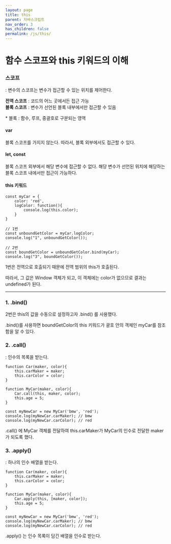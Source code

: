 ```yaml
---
layout: page
title: this
parent: 자바스크립트
nav_order: 3
has_children: false
permalink: /js/this/
---
```


# **함수 스코프와 this 키워드의 이해**

### **스코프**

: 변수의 스코프는 변수가 접근할 수 있는 위치를 제어한다.


**전역 스코프** : 코드의 어느 곳에서든 접근 가능  
**블록 스코프** : 변수가 선언된 블록 내부에서만 접근할 수 있음

\* 블록 : 함수, 루프, 중괄호로 구분되는 영역

#### **var**

블록 스코프를 가지지 않는다. 따라서, 블록 외부에서도 접근할 수 있다.

#### **let, const**

블록 스코프 외부에서 해당 변수에 접근할 수 없다. 해당 변수가 선언된 위치에 해당하는 블록 스코프 내에서만 접근이 가능하다.

#### **this 키워드**

```
const myCar = {
    color: 'red',
    logColor: function(){
        console.log(this.color);
    }
}

// 1번
const unboundGetColor = myCar.logColor;
console.log("1", unboundGetColor());

// 2번
const boundGetColor = unboundGetColor.bind(myCar);
console.log("3", boundGetColor());
```

1번은 전역으로 호출되기 때문에 전역 범위의 this가 호출된다.

따라서, 그 값은 Window 객체가 되고, 이 객체에는 color가 없으므로 결과는 undefined가 된다.

---

### **1\. .bind()**

2번은 this의 값을 수동으로 설정하고자 .bind() 를 사용했다.

.bind()를 사용하면 boundGetColor의 this 키워드가 괄호 안의 객체인 myCar를 참조함을 알 수 있다.

### **2\. .call()**

: 인수의 목록을 받는다.

```
function Car(maker, color){
    this.carMaker = maker;
    this.carColor = color;
}

function MyCar(maker, color){
    Car.call(this, maker, color);
    this.age = 5;
}

const myNewCar = new MyCar('bmw', 'red');
console.log(myNewCar.carMaker); // bmw
console.log(myNewCar.carColor); // red
```

.call() 에 MyCar 객체를 전달하여 this.carMaker가 MyCar의 인수로 전달한 maker가 되도록 했다.

### **3\. .apply()**

: 하나의 인수 배열을 받는다.

```
function Car(maker, color){
    this.carMaker = maker;
    this.carColor = color;
}

function MyCar(maker, color){
    Car.apply(this, [maker, color]);
    this.age = 5;
}

const myNewCar = new MyCar('bmw', 'red');
console.log(myNewCar.carMaker); // bmw
console.log(myNewCar.carColor); // red
```

.apply() 는 인수 목록이 담긴 배열을 인수로 받는다.